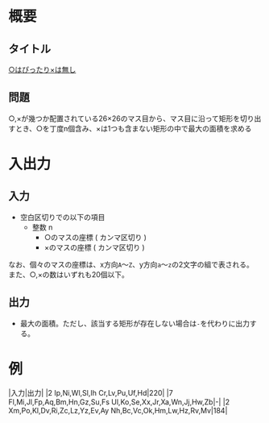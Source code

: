 # 概要
## タイトル
[○はぴったり×は無し](https://codeiq.jp/q/3206)

## 問題
○,×が幾つか配置されている26×26のマス目から、マス目に沿って矩形を切り出すとき、○を丁度n個含み、×は1つも含まない矩形の中で最大の面積を求める

# 入出力
## 入力
* 空白区切りでの以下の項目
    * 整数 n
		* ○のマスの座標 ( カンマ区切り )
		* ×のマスの座標 ( カンマ区切り )

なお、個々のマスの座標は、x方向`A`～`Z`、y方向`a`～`z`の2文字の組で表される。  
また、○,×の数はいずれも20個以下。

## 出力
* 最大の面積。ただし、該当する矩形が存在しない場合は`-`を代わりに出力する。

# 例
|入力|出力|
|2 Ip,Ni,Wl,Sl,Ih Cr,Lv,Pu,Uf,Hd|220|
|7 Fl,Mi,Jl,Fp,Aq,Bm,Hn,Gz,Su,Fs Ul,Ko,Se,Xx,Jr,Xa,Wn,Jj,Hw,Zb|-|
|2 Xm,Po,Kl,Dv,Ri,Zc,Lz,Yz,Ev,Ay Nh,Bc,Vc,Ok,Hm,Lw,Hz,Rv,Mv|184|
